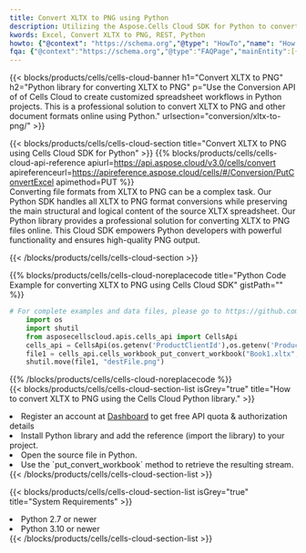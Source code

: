 ```yaml
---
title: Convert XLTX to PNG using Python 
description: Utilizing the Aspose.Cells Cloud SDK for Python to convert a XLTX format file to a PNG format file. 
kwords: Excel, Convert XLTX to PNG, REST, Python
howto: {"@context": "https://schema.org","@type": "HowTo","name": "How to convert XLTX to PNG using the Cells Cloud Python library.","description": "How to convert XLTX to PNG using the Cells Cloud Python library.","image": {"@type": "ImageObject"},"url": "/python/conversion/xltx-to-png/","step": [{ "@type": "HowToStep","name": "How to convert XLTX to PNG using the Cells Cloud Python library. step 1", "image": {"@type": "ImageObject",},"url": "/python/conversion/xltx-to-png/","text": "Register an account at <a href='https://dashboard.aspose.cloud/'>Dashboard</a> to get free API quota & authorization details",},{ "@type": "HowToStep","name": "How to convert XLTX to PNG using the Cells Cloud Python library. step 1", "image": {"@type": "ImageObject",},"url": "/python/conversion/xltx-to-png/","text": "Install Python library and add the reference (import the library) to your project.",},{ "@type": "HowToStep","name": "How to convert XLTX to PNG using the Cells Cloud Python library. step 1", "image": {"@type": "ImageObject",},"url": "/python/conversion/xltx-to-png/","text": "Open the source file in Python.",},{ "@type": "HowToStep","name": "How to convert XLTX to PNG using the Cells Cloud Python library. step 1", "image": {"@type": "ImageObject",},"url": "/python/conversion/xltx-to-png/","text": "Use the `put_convert_workbook` method to retrieve the resulting stream.",}, ],"supply": {"@type": "HowToSupply","name": "document"},"tool": [{"@type": "HowToTool","name": "PyCharm, Visual Studio Code, Sublime, Eclipse"},{"@type": "HowToTool","name": "Aspose Cells"}],"totalTime": "PT6M"}
fqa: {"@context":"https://schema.org","@type":"FAQPage","mainEntity":[{"@type":"Question","name":"Why convert file formats in C# using REST API?","acceptedAnswer":{"@type":"Answer","text":"Documents are encoded in many ways, and some files may be incompatible with the software you use. To open and read such files, just convert them to appropriate file formats.<br/><ol><li>Install .NET SDK and add the reference (import the library) to your project.</li><li>Open the source file in C# using REST API.</li><li>Call the PutConvertWorkbookRequest() method, passing an output filename with required extension.</li><li>Get the result of conversion as a separate file.</li></ol>"}},{"@type":"Question","name":"What file formats can I convert with your C# library?","acceptedAnswer":{"@type":"Answer","text":"We support a variety of file formats for conversion using .NET library, including XLSX, Excel, xls , PDF, CSV, HTML, Markdown, XML, PNG, JPG, TIFF, Json, TXT and many more."}},{"@type":"Question","name":"What is the maximum allowed file size for conversion using this .NET library?","acceptedAnswer":{"@type":"Answer","text":"There are no file size limits for format conversions using .NET library."}}]}
---
```



{{< blocks/products/cells/cells-cloud-banner h1="Convert XLTX to PNG" h2="Python library for converting XLTX to PNG" p="Use the Conversion API of of Cells Cloud to create customized spreadsheet workflows in Python projects. This is a professional solution to convert XLTX to PNG and other document formats online using Python." urlsection="conversion/xltx-to-png/" >}}

{{< blocks/products/cells/cells-cloud-section  title="Convert XLTX to PNG using Cells Cloud SDK for Python" >}}
{{% blocks/products/cells/cells-cloud-api-reference  apiurl=https://api.aspose.cloud/v3.0/cells/convert  apireferenceurl=https://apireference.aspose.cloud/cells/#/Conversion/PutConvertExcel  apimethod=PUT %}}
<br/>
Converting file formats from XLTX to PNG can be a complex task. Our Python SDK handles all XLTX to PNG format conversions while preserving the main structural and logical content of the source XLTX spreadsheet. Our Python library provides a professional solution for converting XLTX to PNG files online. This Cloud SDK empowers Python developers with powerful functionality and ensures high-quality PNG output.

{{< /blocks/products/cells/cells-cloud-section >}}

{{% blocks/products/cells/cells-cloud-noreplacecode title="Python Code Example for converting XLTX to PNG using Cells Cloud SDK" gistPath="" %}}
 
```python
# For complete examples and data files, please go to https://github.com/aspose-cells-cloud/aspose-cells-cloud-python/
    import os
    import shutil
    from asposecellscloud.apis.cells_api import CellsApi
    cells_api = CellsApi(os.getenv('ProductClientId'),os.getenv('ProductClientSecret'))
    file1 = cells_api.cells_workbook_put_convert_workbook("Book1.xltx",format="png")
    shutil.move(file1, "destFile.png")     
```
 
{{% /blocks/products/cells/cells-cloud-noreplacecode  %}}
<br/>
{{< blocks/products/cells/cells-cloud-section-list isGrey="true"  title="How to convert XLTX to PNG using the Cells Cloud Python library." >}}
<li>Register an account at <a href="https://dashboard.aspose.cloud/">Dashboard</a> to get free API quota & authorization details</li>
<li>Install Python library and add the reference (import the library) to your project.</li>
<li>Open the source file in Python.</li>
<li>Use the `put_convert_workbook` method to retrieve the resulting stream.</li>
{{< /blocks/products/cells/cells-cloud-section-list >}}

{{< blocks/products/cells/cells-cloud-section-list isGrey="true"  title="System Requirements" >}}
<li>Python 2.7 or newer</li>
<li>Python 3.10 or newer</li>
{{< /blocks/products/cells/cells-cloud-section-list >}}
